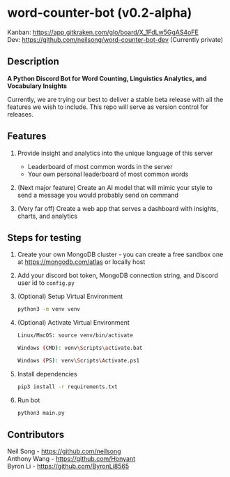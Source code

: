 # word-counter-bot (v0.2-alpha)

Kanban: https://app.gitkraken.com/glo/board/X_1FdLw5GgAS4oFE  
Dev: https://github.com/neilsong/word-counter-bot-dev (Currently private)
## Description

**A Python Discord Bot for Word Counting, Linguistics Analytics, and Vocabulary Insights**

Currently, we are trying our best to deliver a stable beta release with all the features we wish to include. This repo will serve as version control for releases.

## Features

  1. Provide insight and analytics into the unique language of this server
        - Leaderboard of most common words in the server
        - Your own personal leaderboard of most common words

  2. (Next major feature) Create an AI model that will mimic your style to send a message you would probably send on command

  3. (Very far off) Create a web app that serves a dashboard with insights, charts, and analytics 

## Steps for testing

  1. Create your own MongoDB cluster - you can create a free sandbox one at https://mongodb.com/atlas or locally host

  2. Add your discord bot token, MongoDB connection string, and Discord user id to `config.py`

  3. (Optional) Setup Virtual Environment  
     
     ```sh
     python3 -m venv venv
     ```
     
  4. (Optional) Activate Virtual Environment
  
     ```sh
     Linux/MacOS: source venv/bin/activate
     ```  
     ```sh
     Windows (CMD): venv\Scripts\activate.bat
     ```  
     ```sh
     Windows (PS): venv\Scripts\Activate.ps1
     ```
                
  5. Install dependencies  
  
     ```sh
     pip3 install -r requirements.txt
     ```

  6. Run bot  
  
     ```sh
     python3 main.py
     ```
   
## Contributors
Neil Song - https://github.com/neilsong  
Anthony Wang - https://github.com/Honyant  
Byron Li - https://github.com/ByronLi8565
